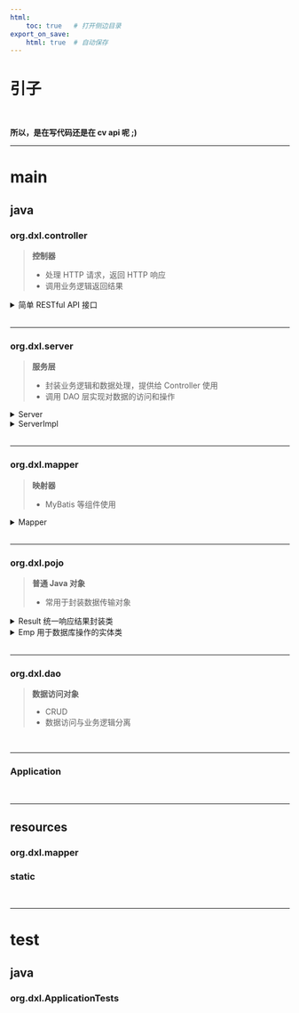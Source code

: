 ```yaml
---
html:
    toc: true   # 打开侧边目录
export_on_save:
    html: true  # 自动保存
---
```


# 引子

<br>

**所以，是在写代码还是在 cv api 呢 ;)**


---


# **main**

## **java**

### org.dxl.controller

> **控制器**
> * 处理 HTTP 请求，返回 HTTP 响应
> * 调用业务逻辑返回结果

<details><summary><a href="" target="_blank"></a> 简单 RESTful API 接口 </summary><br>

* `@RestController` 处理 HTTP 请求并返回响应数据
* `@Resource` 依赖注入，解耦一个类对其依赖对象的创建和管理过程
* `@GetMapping` 处理 HTTP GET 请求
* `@RequestParam` 从请求中获取 key 的 value，并且赋值给某个变量

```java
// EmpController.java

@RestController
public class EmpController {
    @Resource
    EmpService empService;              // 暂时按照自动实例化、智能指针理解吧

    @GetMapping("/list")                // 处理客户端对 "/list" 路径的 GET 请求
    public Result getEmpList() {        // 返回一个 Result
        List<Emp> emps = empService.getEmpList();   // 调用服务层
        return Result.success(emps);
    }

    @GetMapping("/")
    public RedirectView index() {
        return new RedirectView("emp.html");    // 重定向
    }
}
```
</details>

<br>

---

### org.dxl.server

> **服务层**
> * 封装业务逻辑和数据处理，提供给 Controller 使用
> * 调用 DAO 层实现对数据的访问和操作

<details><summary><a href="" target="_blank"></a> Server</summary><br>

```java
public interface EmpService {
    List<Emp> getEmpList();
}
```
</details>

<details><summary><a href="" target="_blank"></a> ServerImpl</summary><br>

* `@Server` 标识为 Spring Bean，由 Spring 管理的服务类
* `@Resource` 依赖注入
* `@Override` 重写父类方法

```java
@Service
public class EmpServiceImpl implements EmpService {
    @Resource
    EmpMapper empMapper;

    @Override
    public List<Emp> getEmpList() {
        List<Emp> emps = empMapper.getEmpList();
        return emps;
    }
}
```
</details>


<br>

---


### org.dxl.mapper

> **映射器**
> * MyBatis 等组件使用

<details><summary><a href="" target="_blank"></a> Mapper </summary><br>

* `@Mapper` 使用 MyBatis 框架为接口生成对应实现类

```java
@Mapper
public interface EmpMapper {
    List<Emp> getEmpList();
}
```
</details>

<br>

---

### org.dxl.pojo

> **普通 Java 对象**
> * 常用于封装数据传输对象

<details><summary><a href="" target="_blank"></a> Result 统一响应结果封装类</summary><br>

* `@Override` 重写父类方法

```java
public class Result {
    private Integer code ;//1 成功 , 0 失败
    private String msg; //提示信息
    private Object data; //数据 date

    public Result() {
    }
    public Result(Integer code, String msg, Object data) {
        this.code = code;
        this.msg = msg;
        this.data = data;
    }
    public Integer getCode() {
        return code;
    }
    public void setCode(Integer code) {
        this.code = code;
    }
    public String getMsg() {
        return msg;
    }
    public void setMsg(String msg) {
        this.msg = msg;
    }
    public Object getData() {
        return data;
    }
    public void setData(Object data) {
        this.data = data;
    }

    public static Result success(Object data){
        return new Result(1, "success", data);
    }
    public static Result success(){
        return new Result(1, "success", null);
    }
    public static Result error(String msg){
        return new Result(0, msg, null);
    }

    @Override
    public String toString() {
        return "Result{" +
                "code=" + code +
                ", msg='" + msg + '\'' +
                ", data=" + data +
                '}';
    }
}

```
</details>


<details><summary><a href="" target="_blank"></a> Emp 用于数据库操作的实体类</summary><br>

`Lombok` 提供的注解

* `@Data` 用于自动生成类的 `toString()` 等
* `@NoArgsConstructor` 自动生成无参构造方法
* `@AllArgsConstructor`自动生成包含所有成员变量的构造方法

```java
@Data
@NoArgsConstructor
@AllArgsConstructor
public class Emp {
    private Integer id;
    private String userName;
    private String password;
    private String name;
    private Short gender;
    private Short job;
    private LocalDate entryDate;
    private Integer deptId;
    private LocalDateTime createTime;
    private LocalDateTime updateTime;
}

```
</details>

<br>

---

### org.dxl.dao

> **数据访问对象**
> * CRUD
> * 数据访问与业务逻辑分离

<br>

---

### Application


<br>

---

## **resources**

### org.dxl.mapper

### static

<br>

---

# **test**

## **java**

### org.dxl.ApplicationTests



